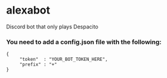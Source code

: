 # alexabot
Discord bot that only plays Despacito


### You need to add a config.json file with the following:

```
{  
     "token"  : "YOUR_BOT_TOKEN_HERE",
     "prefix" : "+"     
}
```
